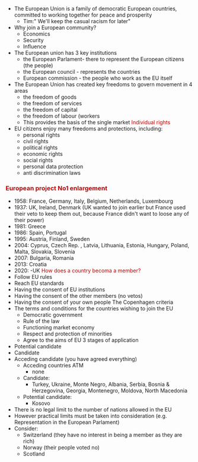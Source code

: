 - The European Union is a family of democratic European countries, committed to working together for peace and prosperity
	- Tim:" We'll keep the casual racism for later"
- Why join a European community?
	- Economics
	- Security
	- Influence
- The European union has 3 key institutions
	- the European Parlament- there to represent the European citizens (the people)
	- the European council - represents the countries
	- European commission - the people who work as the EU itself
- The European Union has created key freedoms to govern movement in 4 areas
	- the freedom of goods
	- the freedom of services
	- the freedom of capital
	- the freedom of labour (workers
	- This provides the basis of the single market
<font color="#c00000">Individual rights</font>
- EU citizens enjoy many freedoms and protections, including:
	- personal rights
	- civil rights
	- political rights
	- economic rights
	- social rights
	- personal data protection
	- anti discrimination laws
### <font color="#c00000">European project No1 enlargement</font>
- 1958: France, Germany, Italy, Belgium, Netherlands, Luxembourg
- 1937: UK, Ireland, Denmark (UK wanted to join earlier but France used their veto to keep them out, because France didn't want to loose any of their power)
- 1981: Greece
- 1986: Spain, Portugal
- 1995: Austria, Finland, Sweden
- 2004: Cyprus, Czech Rep. , Latvia, Lithuania, Estonia, Hungary, Poland, Malta, Slovakia, Slovenia
- 2007: Bulgaria, Romania
- 2013: Croatia
- 2020: -UK
<font color="#c00000">How does a country becoma a member?</font>
- Follow EU rules
- Reach EU standards
- Having the consent of EU institutions
- Having the consent of the other members (no vetos)
- Having the consent of your own people
The Copenhagen criteria
- The terms and conditions for the countries wishing to join the EU
	- Democratic government
	- Rule of the law
	- Functioning market economy
	- Respect and protection of minorities
	- Agree to the aims of EU
3 stages of application
- Potential candidate
- Candidate
- Acceding candidate (you have agreed everything)
	- Acceding countries ATM
		- none
	- Candidate:
		- Turkey, Ukraine, Monte Negro, Albania, Serbia, Bosnia & Herzegovina, Georgia, Montenegro, Moldova, North Macedonia
	- Potential candidate:
		- Kosovo
- There is no legal limit to the number of nations allowed in the EU
- However practical limits must be taken into consideration (e.g. Representation in the European Parlament)
- Consider:
	- Switzerland (they have no interest in being a member as they are rich)
	- Norway (their people voted no)
	- Scotland

